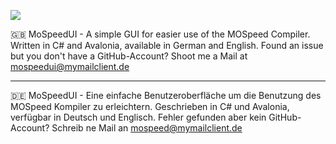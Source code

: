 ![](https://github.com/Error504TimeOut/MoSpeedUI/raw/master/Assets/Images/mospeedicon.ico)

🇬🇧
MoSpeedUI - A simple GUI for easier use of the MOSpeed Compiler. Written in C# and Avalonia, available in German and English.
Found an issue but you don't have a GitHub-Account? Shoot me a Mail at <mospeedui@mymailclient.de>

---
🇩🇪
MoSpeedUI - Eine einfache Benutzeroberfläche um die Benutzung des MOSpeed Kompiler zu erleichtern. Geschrieben in C# und Avalonia, verfügbar in Deutsch und Englisch.
Fehler gefunden aber kein GitHub-Account? Schreib ne Mail an <mospeed@mymailclient.de>
